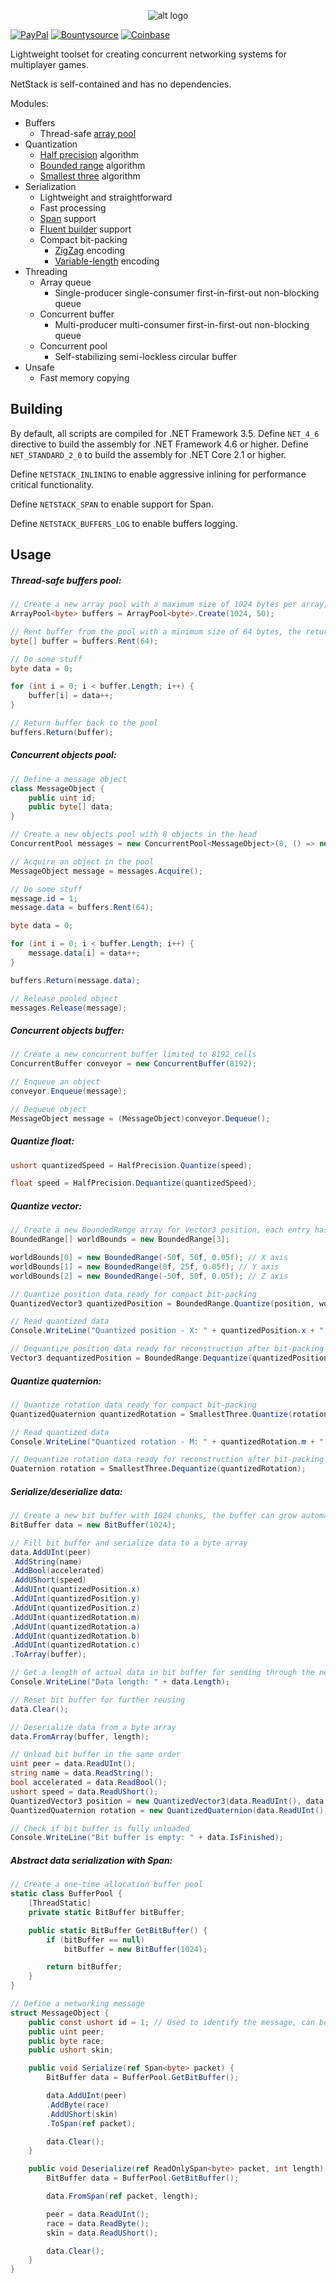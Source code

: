 <p align="center"> 
  <img src="https://i.imgur.com/jD77417.png" alt="alt logo">
</p>

[![PayPal](https://github.com/Rageware/Shields/blob/master/paypal.svg)](https://www.paypal.me/nxrighthere) [![Bountysource](https://github.com/Rageware/Shields/blob/master/bountysource.svg)](https://salt.bountysource.com/checkout/amount?team=nxrighthere) [![Coinbase](https://github.com/Rageware/Shields/blob/master/coinbase.svg)](https://commerce.coinbase.com/checkout/03e11816-b6fc-4e14-b974-29a1d0886697)

Lightweight toolset for creating concurrent networking systems for multiplayer games.

NetStack is self-contained and has no dependencies.

Modules:

- Buffers
  - Thread-safe [array pool](https://adamsitnik.com/Array-Pool/)
- Quantization
  - [Half precision](https://en.wikipedia.org/wiki/Half-precision_floating-point_format) algorithm
  - [Bounded range](https://gafferongames.com/post/snapshot_compression/#optimizing-position) algorithm
  - [Smallest three](https://gafferongames.com/post/snapshot_compression/#optimizing-orientation) algorithm
- Serialization
  - Lightweight and straightforward
  - Fast processing
  - [Span](https://adamsitnik.com/Span/) support
  - [Fluent builder](http://www.stefanoricciardi.com/2010/04/14/a-fluent-builder-in-c/) support
  - Compact bit-packing
    - [ZigZag](https://developers.google.com/protocol-buffers/docs/encoding#signed-integers) encoding
    - [Variable-length](https://rosettacode.org/wiki/Variable-length_quantity) encoding
- Threading
  - Array queue
    - Single-producer single-consumer first-in-first-out non-blocking queue
  - Concurrent buffer
    - Multi-producer multi-consumer first-in-first-out non-blocking queue
  - Concurrent pool
    - Self-stabilizing semi-lockless circular buffer
- Unsafe
  - Fast memory copying

Building
--------
By default, all scripts are compiled for .NET Framework 3.5. Define `NET_4_6` directive to build the assembly for .NET Framework 4.6 or higher. Define `NET_STANDARD_2_0` to build the assembly for .NET Core 2.1 or higher.

Define `NETSTACK_INLINING` to enable aggressive inlining for performance critical functionality.

Define `NETSTACK_SPAN` to enable support for Span.

Define `NETSTACK_BUFFERS_LOG` to enable buffers logging.

Usage
--------
##### Thread-safe buffers pool:
```c#
// Create a new array pool with a maximum size of 1024 bytes per array, 50 arrays per bucket
ArrayPool<byte> buffers = ArrayPool<byte>.Create(1024, 50);

// Rent buffer from the pool with a minimum size of 64 bytes, the returned buffer might be larger
byte[] buffer = buffers.Rent(64);

// Do some stuff
byte data = 0;

for (int i = 0; i < buffer.Length; i++) {
	buffer[i] = data++;
}

// Return buffer back to the pool
buffers.Return(buffer);
```

##### Concurrent objects pool:
```c#
// Define a message object
class MessageObject {
	public uint id;
	public byte[] data;
}

// Create a new objects pool with 8 objects in the head
ConcurrentPool messages = new ConcurrentPool<MessageObject>(8, () => new MessageObject());

// Acquire an object in the pool
MessageObject message = messages.Acquire();

// Do some stuff
message.id = 1;
message.data = buffers.Rent(64);

byte data = 0;

for (int i = 0; i < buffer.Length; i++) {
	message.data[i] = data++;
}

buffers.Return(message.data);

// Release pooled object
messages.Release(message);
```

##### Concurrent objects buffer:
```c#
// Create a new concurrent buffer limited to 8192 cells
ConcurrentBuffer conveyor = new ConcurrentBuffer(8192);

// Enqueue an object
conveyor.Enqueue(message);

// Dequeue object
MessageObject message = (MessageObject)conveyor.Dequeue();
```

##### Quantize float:
```c#
ushort quantizedSpeed = HalfPrecision.Quantize(speed);

float speed = HalfPrecision.Dequantize(quantizedSpeed);
```

##### Quantize vector:
```c#
// Create a new BoundedRange array for Vector3 position, each entry has bounds and precision
BoundedRange[] worldBounds = new BoundedRange[3];

worldBounds[0] = new BoundedRange(-50f, 50f, 0.05f); // X axis
worldBounds[1] = new BoundedRange(0f, 25f, 0.05f); // Y axis
worldBounds[2] = new BoundedRange(-50f, 50f, 0.05f); // Z axis

// Quantize position data ready for compact bit-packing 
QuantizedVector3 quantizedPosition = BoundedRange.Quantize(position, worldBounds);

// Read quantized data
Console.WriteLine("Quantized position - X: " + quantizedPosition.x + ", Y:" + quantizedPosition.y + ", Z:" + quantizedPosition.z);

// Dequantize position data ready for reconstruction after bit-packing
Vector3 dequantizedPosition = BoundedRange.Dequantize(quantizedPosition, worldBounds);
```

##### Quantize quaternion:
```c#
// Quantize rotation data ready for compact bit-packing 
QuantizedQuaternion quantizedRotation = SmallestThree.Quantize(rotation);

// Read quantized data
Console.WriteLine("Quantized rotation - M: " + quantizedRotation.m + ", A:" + quantizedRotation.a + ", B:" + quantizedRotation.b + ", C:" + quantizedRotation.c);

// Dequantize rotation data ready for reconstruction after bit-packing
Quaternion rotation = SmallestThree.Dequantize(quantizedRotation);
```

##### Serialize/deserialize data:
```c#
// Create a new bit buffer with 1024 chunks, the buffer can grow automatically if required
BitBuffer data = new BitBuffer(1024);

// Fill bit buffer and serialize data to a byte array
data.AddUInt(peer)
.AddString(name)
.AddBool(accelerated)
.AddUShort(speed)
.AddUInt(quantizedPosition.x)
.AddUInt(quantizedPosition.y)
.AddUInt(quantizedPosition.z)
.AddUInt(quantizedRotation.m)
.AddUInt(quantizedRotation.a)
.AddUInt(quantizedRotation.b)
.AddUInt(quantizedRotation.c)
.ToArray(buffer);

// Get a length of actual data in bit buffer for sending through the network
Console.WriteLine("Data length: " + data.Length);

// Reset bit buffer for further reusing
data.Clear();

// Deserialize data from a byte array
data.FromArray(buffer, length);

// Unload bit buffer in the same order
uint peer = data.ReadUInt();
string name = data.ReadString();
bool accelerated = data.ReadBool();
ushort speed = data.ReadUShort();
QuantizedVector3 position = new QuantizedVector3(data.ReadUInt(), data.ReadUInt(), data.ReadUInt());
QuantizedQuaternion rotation = new QuantizedQuaternion(data.ReadUInt(), data.ReadUInt(), data.ReadUInt(), data.ReadUInt());

// Check if bit buffer is fully unloaded
Console.WriteLine("Bit buffer is empty: " + data.IsFinished);
```

##### Abstract data serialization with Span:
```c#
// Create a one-time allocation buffer pool
static class BufferPool {
	[ThreadStatic]
	private static BitBuffer bitBuffer;

	public static BitBuffer GetBitBuffer() {
		if (bitBuffer == null)
			bitBuffer = new BitBuffer(1024);

		return bitBuffer;
	}
}

// Define a networking message
struct MessageObject {
	public const ushort id = 1; // Used to identify the message, can be packed or sent as packet header
	public uint peer;
	public byte race;
	public ushort skin;

	public void Serialize(ref Span<byte> packet) {
		BitBuffer data = BufferPool.GetBitBuffer();

		data.AddUInt(peer)
		.AddByte(race)
		.AddUShort(skin)
		.ToSpan(ref packet);

		data.Clear();
	}

	public void Deserialize(ref ReadOnlySpan<byte> packet, int length) {
		BitBuffer data = BufferPool.GetBitBuffer();

		data.FromSpan(ref packet, length);

		peer = data.ReadUInt();
		race = data.ReadByte();
		skin = data.ReadUShort();

		data.Clear();
	}
}
```

